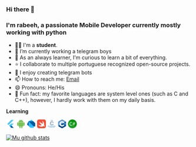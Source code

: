 ### Hi there 👋

### I'm rabeeh, a passionate Mobile Developer currently mostly working with python

- 👨‍💻  I'm a **student**.
- 🔭  I’m currently working a telegram boys
- 📖  As an always learner, I'm curious to learn a bit of everything.
- ⭐️  I collaborate to multiple portuguese recognized open-source projects.
- 💙  I enjoy creating telegram bots
- 📫  How to reach me: [Email](rabeehipofficial@gmail.com)
- 😄  Pronouns: He/His
- 🤫  Fun fact: my favorite languages are system level ones (such as C and C++), however, I hardly work with them on my daily basis.

**Learning**  

<code><img height="24" src="https://raw.githubusercontent.com/github/explore/80688e429a7d4ef2fca1e82350fe8e3517d3494d/topics/flutter/flutter.png"></code>
<code><img height="24" src="https://raw.githubusercontent.com/github/explore/80688e429a7d4ef2fca1e82350fe8e3517d3494d/topics/android/android.png"></code>
<code><img height="24" src="https://raw.githubusercontent.com/github/explore/80688e429a7d4ef2fca1e82350fe8e3517d3494d/topics/dart/dart.png"></code>
<code><img height="24" src="https://raw.githubusercontent.com/github/explore/80688e429a7d4ef2fca1e82350fe8e3517d3494d/topics/swift/swift.png"></code>
<code><img height="24" src="https://raw.githubusercontent.com/github/explore/80688e429a7d4ef2fca1e82350fe8e3517d3494d/topics/c/c.png"></code>
<code><img height="24" src="https://raw.githubusercontent.com/github/explore/80688e429a7d4ef2fca1e82350fe8e3517d3494d/topics/cpp/cpp.png"></code>
<code><img height="24" src="https://raw.githubusercontent.com/github/explore/80688e429a7d4ef2fca1e82350fe8e3517d3494d/topics/csharp/csharp.png"></code>

[![Mu github stats](https://github-readme-stats.vercel.app/api?username=rabeehip&count_private=true&theme=buefy&show_icons=true)](https://github.com/rabeehip)

